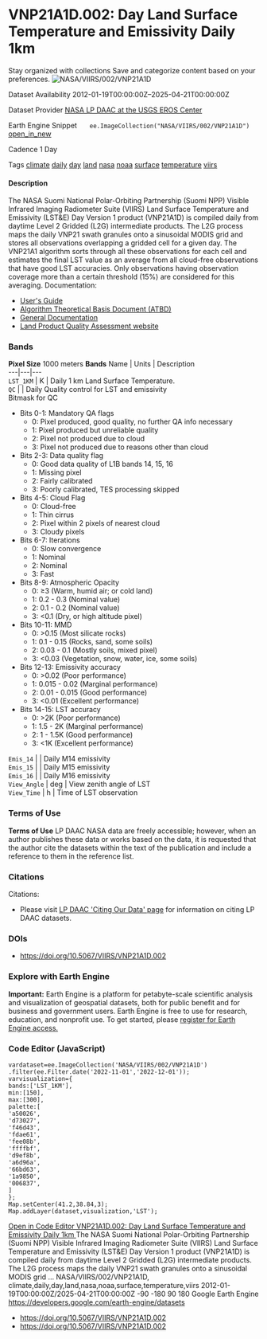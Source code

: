  
#  VNP21A1D.002: Day Land Surface Temperature and Emissivity Daily 1km 
Stay organized with collections  Save and categorize content based on your preferences. 
![NASA/VIIRS/002/VNP21A1D](https://developers.google.com/earth-engine/datasets/images/NASA/NASA_VIIRS_002_VNP21A1D_sample.png) 

Dataset Availability
    2012-01-19T00:00:00Z–2025-04-21T00:00:00Z 

Dataset Provider
     [ NASA LP DAAC at the USGS EROS Center ](https://doi.org/10.5067/VIIRS/VNP21A1D.002) 

Earth Engine Snippet
     `    ee.ImageCollection("NASA/VIIRS/002/VNP21A1D")   ` [ open_in_new ](https://code.earthengine.google.com/?scriptPath=Examples:Datasets/NASA/NASA_VIIRS_002_VNP21A1D) 

Cadence
    1 Day 

Tags
     [climate](https://developers.google.com/earth-engine/datasets/tags/climate) [daily](https://developers.google.com/earth-engine/datasets/tags/daily) [day](https://developers.google.com/earth-engine/datasets/tags/day) [land](https://developers.google.com/earth-engine/datasets/tags/land) [nasa](https://developers.google.com/earth-engine/datasets/tags/nasa) [noaa](https://developers.google.com/earth-engine/datasets/tags/noaa) [surface](https://developers.google.com/earth-engine/datasets/tags/surface) [temperature](https://developers.google.com/earth-engine/datasets/tags/temperature) [viirs](https://developers.google.com/earth-engine/datasets/tags/viirs)
#### Description
The NASA Suomi National Polar-Orbiting Partnership (Suomi NPP) Visible Infrared Imaging Radiometer Suite (VIIRS) Land Surface Temperature and Emissivity (LST&E) Day Version 1 product (VNP21A1D) is compiled daily from daytime Level 2 Gridded (L2G) intermediate products.
The L2G process maps the daily VNP21 swath granules onto a sinusoidal MODIS grid and stores all observations overlapping a gridded cell for a given day. The VNP21A1 algorithm sorts through all these observations for each cell and estimates the final LST value as an average from all cloud-free observations that have good LST accuracies. Only observations having observation coverage more than a certain threshold (15%) are considered for this averaging.
Documentation:
  * [User's Guide](https://lpdaac.usgs.gov/documents/429/VNP21_User_Guide_V1.pdf)
  * [Algorithm Theoretical Basis Document (ATBD)](https://lpdaac.usgs.gov/documents/1332/VNP21_ATBD_V1.pdf)
  * [General Documentation](https://lpdaac.usgs.gov/products/vnp21a1dv002/)
  * [Land Product Quality Assessment website](https://landweb.modaps.eosdis.nasa.gov/browse?sensor=VIIRS&sat=SNPP)


### Bands
**Pixel Size** 1000 meters 
**Bands**
Name | Units | Description  
---|---|---  
`LST_1KM` | K | Daily 1 km Land Surface Temperature.  
`QC` |  | Daily Quality control for LST and emissivity  
Bitmask for QC
  * Bits 0-1: Mandatory QA flags 
    * 0: Pixel produced, good quality, no further QA info necessary
    * 1: Pixel produced but unreliable quality
    * 2: Pixel not produced due to cloud
    * 3: Pixel not produced due to reasons other than cloud
  * Bits 2-3: Data quality flag 
    * 0: Good data quality of L1B bands 14, 15, 16
    * 1: Missing pixel
    * 2: Fairly calibrated
    * 3: Poorly calibrated, TES processing skipped
  * Bits 4-5: Cloud Flag 
    * 0: Cloud-free
    * 1: Thin cirrus
    * 2: Pixel within 2 pixels of nearest cloud
    * 3: Cloudy pixels
  * Bits 6-7: Iterations 
    * 0: Slow convergence
    * 1: Nominal
    * 2: Nominal
    * 3: Fast
  * Bits 8-9: Atmospheric Opacity 
    * 0: ≥3 (Warm, humid air; or cold land)
    * 1: 0.2 - 0.3 (Nominal value)
    * 2: 0.1 - 0.2 (Nominal value)
    * 3: <0.1 (Dry, or high altitude pixel)
  * Bits 10-11: MMD 
    * 0: >0.15 (Most silicate rocks)
    * 1: 0.1 - 0.15 (Rocks, sand, some soils)
    * 2: 0.03 - 0.1 (Mostly soils, mixed pixel)
    * 3: <0.03 (Vegetation, snow, water, ice, some soils)
  * Bits 12-13: Emissivity accuracy 
    * 0: >0.02 (Poor performance)
    * 1: 0.015 - 0.02 (Marginal performance)
    * 2: 0.01 - 0.015 (Good performance)
    * 3: <0.01 (Excellent performance)
  * Bits 14-15: LST accuracy 
    * 0: >2K (Poor performance)
    * 1: 1.5 - 2K (Marginal performance)
    * 2: 1 - 1.5K (Good performance)
    * 3: <1K (Excellent performance)

  
`Emis_14` |  | Daily M14 emissivity  
`Emis_15` |  | Daily M15 emissivity  
`Emis_16` |  | Daily M16 emissivity  
`View_Angle` | deg | View zenith angle of LST  
`View_Time` | h | Time of LST observation  
### Terms of Use
**Terms of Use**
LP DAAC NASA data are freely accessible; however, when an author publishes these data or works based on the data, it is requested that the author cite the datasets within the text of the publication and include a reference to them in the reference list.
### Citations
Citations:
  * Please visit [LP DAAC 'Citing Our Data' page](https://lpdaac.usgs.gov/citing_our_data) for information on citing LP DAAC datasets.


### DOIs
  * [ https://doi.org/10.5067/VIIRS/VNP21A1D.002 ](https://doi.org/10.5067/VIIRS/VNP21A1D.002)


### Explore with Earth Engine
**Important:** Earth Engine is a platform for petabyte-scale scientific analysis and visualization of geospatial datasets, both for public benefit and for business and government users. Earth Engine is free to use for research, education, and nonprofit use. To get started, please [register for Earth Engine access.](https://console.cloud.google.com/earth-engine)
### Code Editor (JavaScript)
```
vardataset=ee.ImageCollection('NASA/VIIRS/002/VNP21A1D')
.filter(ee.Filter.date('2022-11-01','2022-12-01'));
varvisualization={
bands:['LST_1KM'],
min:[150],
max:[300],
palette:[
'a50026',
'd73027',
'f46d43',
'fdae61',
'fee08b',
'ffffbf',
'd9ef8b',
'a6d96a',
'66bd63',
'1a9850',
'006837',
]
};
Map.setCenter(41.2,38.84,3);
Map.addLayer(dataset,visualization,'LST');
```
[ Open in Code Editor ](https://code.earthengine.google.com/?scriptPath=Examples:Datasets/NASA/NASA_VIIRS_002_VNP21A1D)
[ VNP21A1D.002: Day Land Surface Temperature and Emissivity Daily 1km ](https://developers.google.com/earth-engine/datasets/catalog/NASA_VIIRS_002_VNP21A1D)
The NASA Suomi National Polar-Orbiting Partnership (Suomi NPP) Visible Infrared Imaging Radiometer Suite (VIIRS) Land Surface Temperature and Emissivity (LST&E) Day Version 1 product (VNP21A1D) is compiled daily from daytime Level 2 Gridded (L2G) intermediate products. The L2G process maps the daily VNP21 swath granules onto a sinusoidal MODIS grid …
NASA/VIIRS/002/VNP21A1D, climate,daily,day,land,nasa,noaa,surface,temperature,viirs 
2012-01-19T00:00:00Z/2025-04-21T00:00:00Z
-90 -180 90 180 
Google Earth Engine
https://developers.google.com/earth-engine/datasets
  * [ https://doi.org/10.5067/VIIRS/VNP21A1D.002 ](https://doi.org/https://doi.org/10.5067/VIIRS/VNP21A1D.002)
  * [ https://doi.org/10.5067/VIIRS/VNP21A1D.002 ](https://doi.org/https://developers.google.com/earth-engine/datasets/catalog/NASA_VIIRS_002_VNP21A1D)


